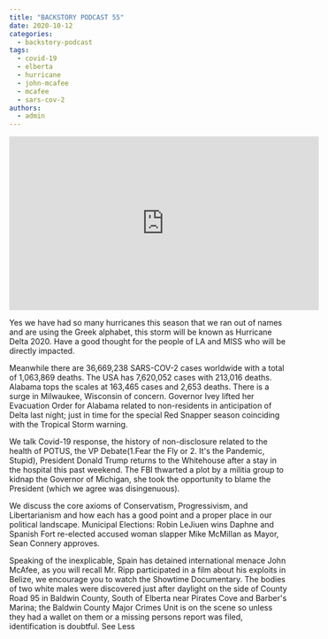 ```yaml
---
title: "BACKSTORY PODCAST 55"
date: 2020-10-12
categories: 
  - backstory-podcast
tags: 
  - covid-19
  - elberta
  - hurricane
  - john-mcafee
  - mcafee
  - sars-cov-2
authors: 
  - admin
---
```


<iframe src="https://www.facebook.com/plugins/video.php?height=314&amp;href=https%3A%2F%2Fwww.facebook.com%2FBackstoryPodcast%2Fvideos%2F1004441039980745%2F&amp;show_text=false&amp;width=560" width="560" height="314" style="border:none;overflow:hidden" scrolling="no" frameborder="0" allowtransparency="true" allow="encrypted-media" allowfullscreen="true"></iframe>

Yes we have had so many hurricanes this season that we ran out of names and are using the Greek alphabet, this storm will be known as Hurricane Delta 2020. Have a good thought for the people of LA and MISS who will be directly impacted.

Meanwhile there are 36,669,238 SARS-COV-2 cases worldwide with a total of 1,063,869 deaths. The USA has 7,620,052 cases with 213,016 deaths. Alabama tops the scales at 163,465 cases and 2,653 deaths. There is a surge in Milwaukee, Wisconsin of concern. Governor Ivey lifted her Evacuation Order for Alabama related to non-residents in anticipation of Delta last night; just in time for the special Red Snapper season coinciding with the Tropical Storm warning.

We talk Covid-19 response, the history of non-disclosure related to the health of POTUS, the VP Debate(1.Fear the Fly or 2. It's the Pandemic, Stupid), President Donald Trump returns to the Whitehouse after a stay in the hospital this past weekend. The FBI thwarted a plot by a militia group to kidnap the Governor of Michigan, she took the opportunity to blame the President (which we agree was disingenuous).

We discuss the core axioms of Conservatism, Progressivism, and Libertarianism and how each has a good point and a proper place in our political landscape. Municipal Elections: Robin LeJiuen wins Daphne and Spanish Fort re-elected accused woman slapper Mike McMillan as Mayor, Sean Connery approves.

Speaking of the inexplicable, Spain has detained international menace John McAfee, as you will recall Mr. Ripp participated in a film about his exploits in Belize, we encourage you to watch the Showtime Documentary. The bodies of two white males were discovered just after daylight on the side of County Road 95 in Baldwin County, South of Elberta near Pirates Cove and Barber's Marina; the Baldwin County Major Crimes Unit is on the scene so unless they had a wallet on them or a missing persons report was filed, identification is doubtful. See Less
